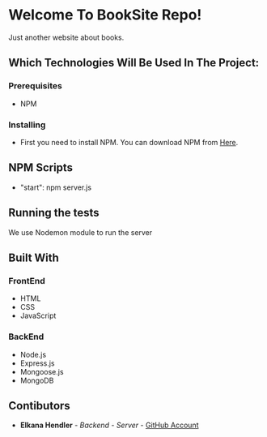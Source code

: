 # Welcome To BookSite Repo!

Just another website about books.

## Which Technologies Will Be Used In The Project:


### Prerequisites

* NPM

### Installing

* First you need to install NPM.
You can download NPM from [Here](https://www.npmjs.com/get-npm).

## NPM Scripts
* "start": npm server.js

## Running the tests

We use Nodemon module to run the server

## Built With
### FrontEnd
* HTML
* CSS
* JavaScript

### BackEnd
* Node.js
* Express.js
* Mongoose.js
* MongoDB


## Contibutors

* **Elkana Hendler** - *Backend - Server* - [GitHub Account](https://github.com/elkanagit)
